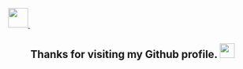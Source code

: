 <div id="badges">
  <a href="https://komarev.com/ghpvc/?username=BlackPandalancer">
      <img src="https://media.giphy.com/media/tPjlmJzj9Z99vwF5dV/giphy.gif" width="40"/> <img src="https://komarev.com/ghpvc/?username=your-github-username&style=flat-square&color=blue" alt=""/>
  </a>
</div>

<h2 align="center">
  Thanks for visiting my Github profile.
  <img src="https://media.giphy.com/media/hvRJCLFzcasrR4ia7z/giphy.gif" width="30px"/>
</h2>

